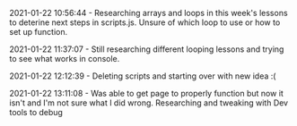 2021-01-22 10:56:44 - Researching arrays and loops in this week's lessons to deterine next steps in scripts.js. Unsure of which loop to use or how to set up function.

2021-01-22 11:37:07 - Still researching different looping lessons and trying to see what works in console. 

2021-01-22 12:12:39 - Deleting scripts and starting over with new idea :(

2021-01-22 13:11:08 - Was able to get page to properly function but now it isn't and I'm not sure what I did wrong. Researching and tweaking with Dev tools to debug